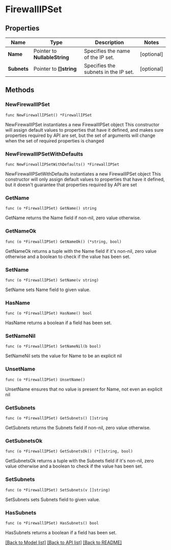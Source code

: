 # FirewallIPSet

## Properties

Name | Type | Description | Notes
------------ | ------------- | ------------- | -------------
**Name** | Pointer to **NullableString** | Specifies the name of the IP set. | [optional] 
**Subnets** | Pointer to **[]string** | Specifies the subnets in the IP set. | [optional] 

## Methods

### NewFirewallIPSet

`func NewFirewallIPSet() *FirewallIPSet`

NewFirewallIPSet instantiates a new FirewallIPSet object
This constructor will assign default values to properties that have it defined,
and makes sure properties required by API are set, but the set of arguments
will change when the set of required properties is changed

### NewFirewallIPSetWithDefaults

`func NewFirewallIPSetWithDefaults() *FirewallIPSet`

NewFirewallIPSetWithDefaults instantiates a new FirewallIPSet object
This constructor will only assign default values to properties that have it defined,
but it doesn't guarantee that properties required by API are set

### GetName

`func (o *FirewallIPSet) GetName() string`

GetName returns the Name field if non-nil, zero value otherwise.

### GetNameOk

`func (o *FirewallIPSet) GetNameOk() (*string, bool)`

GetNameOk returns a tuple with the Name field if it's non-nil, zero value otherwise
and a boolean to check if the value has been set.

### SetName

`func (o *FirewallIPSet) SetName(v string)`

SetName sets Name field to given value.

### HasName

`func (o *FirewallIPSet) HasName() bool`

HasName returns a boolean if a field has been set.

### SetNameNil

`func (o *FirewallIPSet) SetNameNil(b bool)`

 SetNameNil sets the value for Name to be an explicit nil

### UnsetName
`func (o *FirewallIPSet) UnsetName()`

UnsetName ensures that no value is present for Name, not even an explicit nil
### GetSubnets

`func (o *FirewallIPSet) GetSubnets() []string`

GetSubnets returns the Subnets field if non-nil, zero value otherwise.

### GetSubnetsOk

`func (o *FirewallIPSet) GetSubnetsOk() (*[]string, bool)`

GetSubnetsOk returns a tuple with the Subnets field if it's non-nil, zero value otherwise
and a boolean to check if the value has been set.

### SetSubnets

`func (o *FirewallIPSet) SetSubnets(v []string)`

SetSubnets sets Subnets field to given value.

### HasSubnets

`func (o *FirewallIPSet) HasSubnets() bool`

HasSubnets returns a boolean if a field has been set.


[[Back to Model list]](../README.md#documentation-for-models) [[Back to API list]](../README.md#documentation-for-api-endpoints) [[Back to README]](../README.md)


